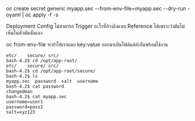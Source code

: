 oc create secret generic myapp.sec  --from-env-file=myapp.sec --dry-run -oyaml | oc apply -f -s

Deployment Config ไม่สามารถ Trigger อะไรที่อ้างอิงแบบ Reference ได้เพราะว่ามันไม่เห็นในตัวมันนั่นเอง

oc from-env-file จะทำให้เราแตก key:value ออกมาเป้นไฟล์แต่ล่ะอันพร้อมใช้งาน

```
etc/    secure/ src/    
bash-4.2$ cd /opt/app-root/
etc/    secure/ src/    
bash-4.2$ cd /opt/app-root/secure/
bash-4.2$ ls
myapp.sec  password  salt  username
bash-4.2$ cat password 
changedman
bash-4.2$ cat myapp.sec 
username=user1
password=pass1
salt=xyz123

```



